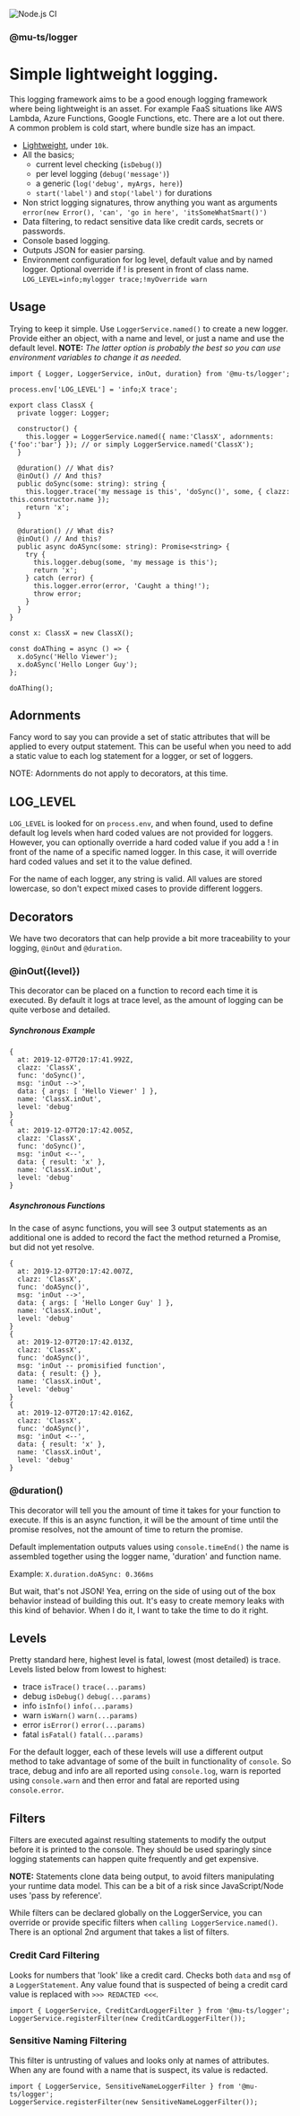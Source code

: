 ![Node.js CI](https://github.com/mu-ts/logger/workflows/Node.js%20CI/badge.svg)

### @mu-ts/logger
# Simple lightweight logging.

This logging framework aims to be a good enough logging framework where being lightweight is an asset. For example FaaS situations like AWS Lambda, Azure Functions, Google Functions, etc. There are a lot out there. A common problem is cold start, where bundle size has an impact.

* [Lightweight](https://bundlephobia.com/result?p=@mu-ts/logger@3.0.2), under `10k`.
* All the basics; 
    * current level checking (`isDebug()`)
    * per level logging (`debug('message')`)
    * a generic (`log('debug', myArgs, here)`)
    * `start('label')` and `stop('label')` for durations
* Non strict logging signatures, throw anything you want as arguments `error(new Error(), 'can', 'go in here', 'itsSomeWhatSmart()')`
* Data filtering, to redact sensitive data like credit cards, secrets or passwords.
* Console based logging.
* Outputs JSON for easier parsing.
* Environment configuration for log level, default value and by named logger. Optional override if ! is present in front of class name. `LOG_LEVEL=info;mylogger trace;!myOverride warn`

## Usage

Trying to keep it simple. Use `LoggerService.named()` to create a new logger. Provide either an object, with a name and level, or just a name and use the default level. __NOTE:__ _The latter option is probably the best so you can use environment variables to change it as needed._

```
import { Logger, LoggerService, inOut, duration} from '@mu-ts/logger';

process.env['LOG_LEVEL'] = 'info;X trace';

export class ClassX {
  private logger: Logger;

  constructor() {
    this.logger = LoggerService.named({ name:'ClassX', adornments: {'foo':'bar'} }); // or simply LoggerService.named('ClassX');
  }

  @duration() // What dis?
  @inOut() // And this?
  public doSync(some: string): string {
    this.logger.trace('my message is this', 'doSync()', some, { clazz: this.constructor.name });
    return 'x';
  }

  @duration() // What dis?
  @inOut() // And this?
  public async doASync(some: string): Promise<string> {
    try {
      this.logger.debug(some, 'my message is this');
      return 'x';
    } catch (error) {
      this.logger.error(error, 'Caught a thing!');
      throw error;
    }
  }
}

const x: ClassX = new ClassX();

const doAThing = async () => {
  x.doSync('Hello Viewer');
  x.doASync('Hello Longer Guy');
};

doAThing();

```

## Adornments

Fancy word to say you can provide a set of static attributes that will be applied to every output statement. This can be useful when you need to add a static value to each log statement for a logger, or set of loggers.

NOTE: Adornments do not apply to decorators, at this time.

## LOG_LEVEL

`LOG_LEVEL` is looked for on `process.env`, and when found, used to define default log levels when hard coded values are not provided for loggers. However, you can optionally override a hard coded value if you add a ! in front of the name of a specific named logger. In this case, it will override hard coded values and set it to the value defined.

For the name of each logger, any string is valid. All values are stored lowercase, so don't expect mixed cases to provide different loggers.

## Decorators

We have two decorators that can help provide a bit more traceability to your logging, `@inOut` and `@duration`.

### @inOut({level})

This decorator can be placed on a function to record each time it is executed. By default it logs at trace level, as the amount of logging can be quite verbose and detailed. 

##### Synchronous Example

```
{
  at: 2019-12-07T20:17:41.992Z,
  clazz: 'ClassX',
  func: 'doSync()',
  msg: 'inOut -->',
  data: { args: [ 'Hello Viewer' ] },
  name: 'ClassX.inOut',
  level: 'debug'
}
{
  at: 2019-12-07T20:17:42.005Z,
  clazz: 'ClassX',
  func: 'doSync()',
  msg: 'inOut <--',
  data: { result: 'x' },
  name: 'ClassX.inOut',
  level: 'debug'
}
```

##### Asynchronous Functions

In the case of async functions, you will see 3 output statements as an additional one is added to record the fact the method returned a Promise, but did not yet resolve.

```
{
  at: 2019-12-07T20:17:42.007Z,
  clazz: 'ClassX',
  func: 'doASync()',
  msg: 'inOut -->',
  data: { args: [ 'Hello Longer Guy' ] },
  name: 'ClassX.inOut',
  level: 'debug'
}
{
  at: 2019-12-07T20:17:42.013Z,
  clazz: 'ClassX',
  func: 'doASync()',
  msg: 'inOut -- promisified function',
  data: { result: {} },
  name: 'ClassX.inOut',
  level: 'debug'
}
{
  at: 2019-12-07T20:17:42.016Z,
  clazz: 'ClassX',
  func: 'doASync()',
  msg: 'inOut <--',
  data: { result: 'x' },
  name: 'ClassX.inOut',
  level: 'debug'
}
```

### @duration()

This decorator will tell you the amount of time it takes for your function to execute. If this is an async function, it will be the amount of time until the promise resolves, not the amount of time to return the promise.

Default implementation outputs values using `console.timeEnd()` the name is assembled together using the logger name, 'duration' and function name.

Example: `X.duration.doASync: 0.366ms`

But wait, that's not JSON! Yea, erring on the side of using out of the box behavior instead of building this out. It's easy to create memory leaks with this kind of behavior. When I do it, I want to take the time to do it right.

## Levels

Pretty standard here, highest level is fatal, lowest (most detailed) is trace. Levels listed below from lowest to highest:

* trace `isTrace()` `trace(...params)`
* debug `isDebug()` `debug(...params)`
* info `isInfo()` `info(...params)`
* warn `isWarn()` `warn(...params)`
* error `isError()` `error(...params)`
* fatal `isFatal()` `fatal(...params)`

For the default logger, each of these levels will use a different output method to take advantage of some of the built in functionality of `console`. So trace, debug and info are all reported using `console.log`, warn is reported using `console.warn` and then error and fatal are reported using `console.error`.

## Filters

Filters are executed against resulting statements to modify the output before it is printed to the console. They should be used sparingly since logging statements can happen quite frequently and get expensive. 

__NOTE:__ Statements clone data being output, to avoid filters manipulating your runtime data model. This can be a bit of a risk since JavaScript/Node uses 'pass by reference'.

While filters can be declared globally on the LoggerService, you can override or provide specific filters when `calling LoggerService.named()`. There is an optional 2nd argument that takes a list of filters.

### Credit Card Filtering

Looks for numbers that 'look' like a credit card. Checks both `data` and `msg` of a `LoggerStatement`. Any value found that is suspected of being a credit card value is replaced with `>>> REDACTED <<<`.

```
import { LoggerService, CreditCardLoggerFilter } from '@mu-ts/logger';
LoggerService.registerFilter(new CreditCardLoggerFilter());
```

### Sensitive Naming Filtering

This filter is untrusting of values and looks only at names of attributes. When any are found with a name that is suspect, its value is redacted.

```
import { LoggerService, SensitiveNameLoggerFilter } from '@mu-ts/logger';
LoggerService.registerFilter(new SensitiveNameLoggerFilter());
```
